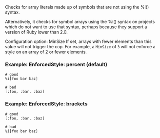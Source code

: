 Checks for array literals made up of symbols that are not
using the %i() syntax.

Alternatively, it checks for symbol arrays using the %i() syntax on
projects which do not want to use that syntax, perhaps because they
support a version of Ruby lower than 2.0.

Configuration option: MinSize
If set, arrays with fewer elements than this value will not trigger the
cop. For example, a `MinSize` of `3` will not enforce a style on an
array of 2 or fewer elements.

### Example: EnforcedStyle: percent (default)
    # good
    %i[foo bar baz]

    # bad
    [:foo, :bar, :baz]

### Example: EnforcedStyle: brackets
    # good
    [:foo, :bar, :baz]

    # bad
    %i[foo bar baz]